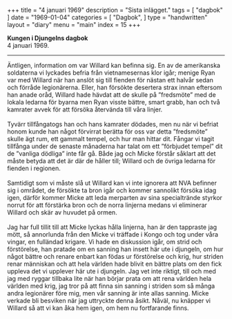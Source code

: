 +++
title = "4 januari 1969"
description = "Sista inlägget."
tags = [
    "dagbok"
]
date = "1969-01-04"
categories = [
    "Dagbok",
]
type = "handwritten"
layout = "diary"
menu = "main"
index = 15
+++

<b>Kungen i Djungelns dagbok</b><br/>
4 januari 1969.
<hr />

Äntligen, information om var Willard kan befinna sig. En av de amerikanska soldaterna vi lyckades befria från vietnamesernas klor igår; menige Ryan var med Willard när han anslöt sig till fienden för nästan ett halvår sedan och förråde legionärerna. Eller, han försökte desertera strax innan eftersom han anade oråd, Willard hade hävdat att de skulle på ”fredsmöte” med de lokala ledarna för byarna men Ryan visste bättre, smart grabb, han och två kamrater avvek för att försöka återvända till våra linjer. 
\
\
Tyvärr tillfångatogs han och hans kamrater dödades, men nu när vi befriat honom kunde han något förvirrat berätta för oss var detta ”fredsmöte” skulle ägt rum, ett gammalt tempel, och hur man hittar dit. Fångar vi tagit tillfånga under de senaste månaderna har talat om ett ”förbjudet tempel” dit de ”vanliga dödliga” inte får gå. Både jag och Micke förstår såklart att det måste betyda att det är där de håller till; Willard och de övriga ledarna för fienden i regionen. 
\
\
Samtidigt som vi måste slå ut Willard kan vi inte ignorera att NVA befinner sig i området, de försökte ta bron igår och kommer sannolikt försöka idag igen, därför kommer Micke att leda merparten av sina specialtrände styrkor norrut för att förstärka bron och de norra linjerna medans vi eliminerar Willard och skär av huvudet på ormen.
\
\
Jag har full tillit till att Micke lyckas hålla linjerna, han är den tappraste jag mött, så annorlunda från den Micke vi träffade i Kongo och tog under våra vingar, en fulländad krigare. Vi hade en diskussion igår, om strid och förstörelse, han pratade om en sanning han insett här ute i djungeln, om hur något bättre och renare enbart kan födas ur förstörelse och krig, hur striden renar människan och att hela världen hade blivit en bättre plats om den fick uppleva det vi upplever här ute i djungeln. 
Jag vet inte riktigt, till och med jag med ryggar tillbaka lite när han börjar prata om att rena världen hela världen med krig, jag tror på att finna sin sanning i striden som så många andra legionärer före mig, men vår sanning är inte allas sanning. Micke verkade bli besviken när jag uttryckte denna åsikt.
Nåväl, nu knäpper vi Willard så att vi kan åka hem igen, om hem nu fortfarande finns. 
